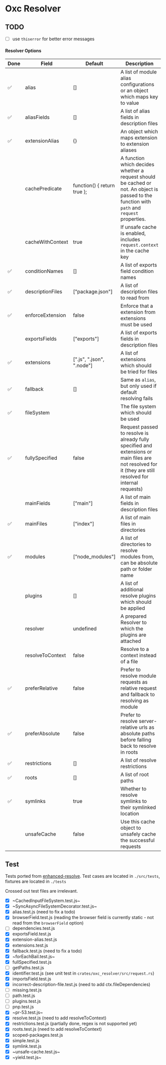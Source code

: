 # Oxc Resolver

## TODO

- [ ] use `thiserror` for better error messages

#### Resolver Options

| Done | Field            | Default                     | Description                                                                                                                                               |
|------|------------------|-----------------------------| --------------------------------------------------------------------------------------------------------------------------------------------------------- |
|  ✅  | alias            | []                          | A list of module alias configurations or an object which maps key to value                                                                                |
|  ✅  | aliasFields      | []                          | A list of alias fields in description files                                                                                                               |
|  ✅  | extensionAlias   | {}                          | An object which maps extension to extension aliases                                                                                                       |
|      | cachePredicate   | function() { return true }; | A function which decides whether a request should be cached or not. An object is passed to the function with `path` and `request` properties.             |
|      | cacheWithContext | true                        | If unsafe cache is enabled, includes `request.context` in the cache key                                                                                   |
|  ✅  | conditionNames   | []                          | A list of exports field condition names                                                                                                                   |
|  ✅  | descriptionFiles | ["package.json"]            | A list of description files to read from                                                                                                                  |
|  ✅  | enforceExtension | false                       | Enforce that a extension from extensions must be used                                                                                                     |
|      | exportsFields    | ["exports"]                 | A list of exports fields in description files                                                                                                             |
|  ✅  | extensions       | [".js", ".json", ".node"]   | A list of extensions which should be tried for files                                                                                                      |
|  ✅  | fallback         | []                          | Same as `alias`, but only used if default resolving fails                                                                                                 |
|  ✅  | fileSystem       |                             | The file system which should be used                                                                                                                      |
|  ✅  | fullySpecified   | false                       | Request passed to resolve is already fully specified and extensions or main files are not resolved for it (they are still resolved for internal requests) |
|      | mainFields       | ["main"]                    | A list of main fields in description files                                                                                                                |
|  ✅  | mainFiles        | ["index"]                   | A list of main files in directories                                                                                                                       |
|  ✅  | modules          | ["node_modules"]            | A list of directories to resolve modules from, can be absolute path or folder name                                                                        |
|      | plugins          | []                          | A list of additional resolve plugins which should be applied                                                                                              |
|      | resolver         | undefined                   | A prepared Resolver to which the plugins are attached                                                                                                     |
|      | resolveToContext | false                       | Resolve to a context instead of a file                                                                                                                    |
|  ✅  | preferRelative   | false                       | Prefer to resolve module requests as relative request and fallback to resolving as module                                                                 |
|  ✅  | preferAbsolute   | false                       | Prefer to resolve server-relative urls as absolute paths before falling back to resolve in roots                                                          |
|  ✅  | restrictions     | []                          | A list of resolve restrictions                                                                                                                            |
|  ✅  | roots            | []                          | A list of root paths                                                                                                                                      |
|  ✅  | symlinks         | true                        | Whether to resolve symlinks to their symlinked location                                                                                                   |
|      | unsafeCache      | false                       | Use this cache object to unsafely cache the successful requests

## Test

Tests ported from [enhanced-resolve](https://github.com/webpack/enhanced-resolve).
Test cases are located in `./src/tests`, fixtures are located in `./tests`

Crossed out test files are irrelevant.

- [x] ~CachedInputFileSystem.test.js~
- [x] ~SyncAsyncFileSystemDecorator.test.js~
- [x] alias.test.js (need to fix a todo)
- [x] browserField.test.js (reading the browser field is currently static - not read from the `browserField` option)
- [ ] dependencies.test.js
- [x] exportsField.test.js
- [x] extension-alias.test.js
- [x] extensions.test.js
- [x] fallback.test.js (need to fix a todo)
- [x] ~forEachBail.test.js~
- [x] fullSpecified.test.js
- [ ] getPaths.test.js
- [x] identifier.test.js (see unit test in `crates/oxc_resolver/src/request.rs`)
- [x] importsField.test.js
- [x] incorrect-description-file.test.js (need to add ctx.fileDependencies)
- [ ] missing.test.js
- [ ] path.test.js
- [ ] plugins.test.js
- [ ] pnp.test.js
- [x] ~pr-53.test.js~
- [x] resolve.test.js (need to add resolveToContext)
- [x] restrictions.test.js (partially done, regex is not supported yet)
- [x] roots.test.js (need to add resolveToContext)
- [x] scoped-packages.test.js
- [x] simple.test.js
- [x] symlink.test.js
- [x] ~unsafe-cache.test.js~
- [x] ~yield.test.js~
